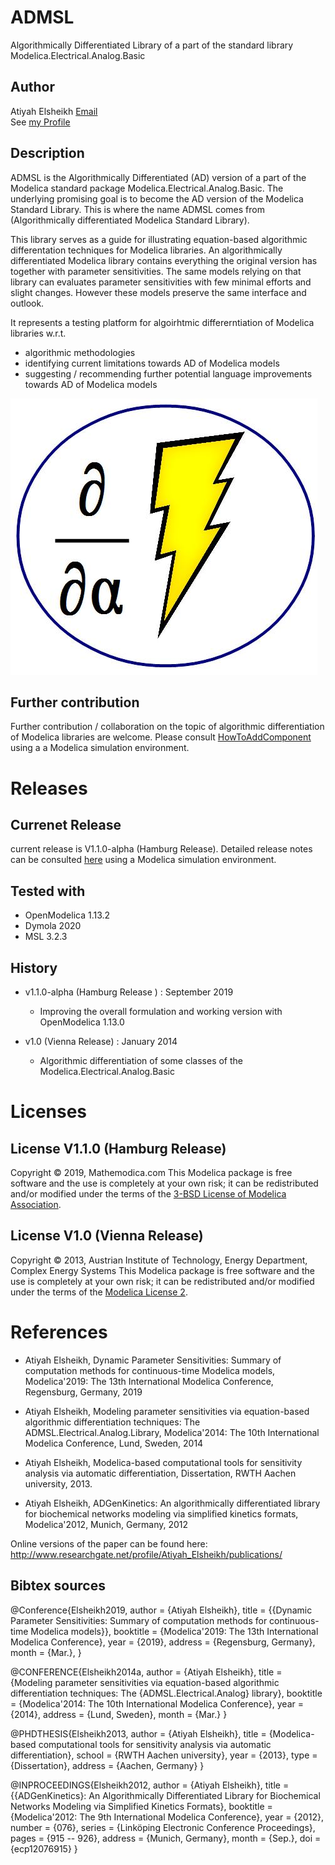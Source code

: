 ADMSL 
=====

Algorithmically Differentiated Library of a part of the standard library Modelica.Electrical.Analog.Basic 

Author 
------

Atiyah Elsheikh [Email](Atiyah.Elsheikh@mathemodica.com)  
See [my Profile](http://mathemodica.com/members/atiyah/)

Description
-----------

ADMSL is the Algorithmically Differentiated (AD) version of a part of the Modelica standard package Modelica.Electrical.Analog.Basic. 
The underlying promising goal is to become the AD version of the Modelica Standard Library. This is where the name ADMSL comes from (Algorithmically differentiated Modelica Standard Library). 

This library serves as a guide for illustrating equation-based algorithmic differentation techniques for Modelica libraries. 
An algorithmically differentiated Modelica library contains everything the original version has together with parameter sensitivities. 
The same models relying on that library can evaluates parameter sensitivities with few minimal efforts and slight changes. However these models preserve the same interface and outlook.

It represents a testing platform for algoirhtmic differerntiation of Modelica libraries w.r.t.
  * algorithmic methodologies 
  * identifying current limitations towards AD of Modelica models  
  * suggesting / recommending further potential language improvements towards AD of Modelica models   

![logo](logo.jpg)


Further contribution
--------------------

Further contribution / collaboration on the topic of algorithmic differentiation of Modelica libraries are welcome. 
Please consult [HowToAddComponent](https://github.com/AtiyahElsheikh/ADMSL/blob/master/UserGuide/HowToAddComponent.mo) using a
a Modelica simulation environment.   


Releases  
========

Currenet Release
----------------

current release is V1.1.0-alpha (Hamburg Release). Detailed release notes can be consulted [here](https://github.com/AtiyahElsheikh/ADMSL/blob/master/UserGuide/ReleaseNotes.mo) 
using a Modelica simulation environment. 

Tested with
-----------

- OpenModelica 1.13.2 
- Dymola 2020  
- MSL 3.2.3

History
-------

* v1.1.0-alpha (Hamburg Release )   :   September 2019  
	- Improving the overall formulation and working version with OpenModelica 1.13.0

* v1.0         (Vienna Release)     :   January 2014 
	- Algorithmic differentiation of some classes of the Modelica.Electrical.Analog.Basic   


Licenses 
========

License V1.1.0 (Hamburg Release)
--------------------------------

Copyright © 2019, Mathemodica.com
This Modelica package is free software and the use is completely at your own risk;
it can be redistributed and/or modified under the terms of the [3-BSD License of Modelica Association](https://www.modelica.org/licenses/modelica-3-clause-bsd).

License V1.0 (Vienna Release) 
-----------------------------

Copyright © 2013, Austrian Institute of Technology, Energy Department, Complex Energy Systems
This Modelica package is free software and the use is completely at your own risk;
it can be redistributed and/or modified under the terms of the [Modelica License 2](https://modelica.org/licenses/ModelicaLicense2).


References 
==========

* Atiyah Elsheikh, Dynamic Parameter Sensitivities: Summary of computation methods for continuous-time Modelica models, Modelica'2019: The 13th International Modelica Conference, Regensburg, Germany, 2019

* Atiyah Elsheikh, Modeling parameter sensitivities via equation-based algorithmic differentiation techniques: The ADMSL.Electrical.Analog.Library, Modelica'2014: The 10th International Modelica Conference, Lund, Sweden, 2014

* Atiyah Elsheikh, Modelica-based computational tools for sensitivity analysis via automatic differentiation, Dissertation, RWTH Aachen university, 2013. 

* Atiyah Elsheikh, ADGenKinetics: An algorithmically differentiated library for biochemical networks modeling via simplified kinetics formats, Modelica'2012, Munich, Germany, 2012  

Online versions of the paper can be found here: 
http://www.researchgate.net/profile/Atiyah_Elsheikh/publications/ 

Bibtex sources 
--------------

@Conference{Elsheikh2019,
author = {Atiyah Elsheikh},
title = {{Dynamic Parameter Sensitivities: Summary of computation methods for continuous-time Modelica models}},
booktitle = {Modelica'2019: The 13th International Modelica Conference},
year = {2019},
address = {Regensburg, Germany},
month = {Mar.},
}

@CONFERENCE{Elsheikh2014a,
author = {Atiyah Elsheikh},
title = {Modeling parameter sensitivities via equation-based algorithmic differentiation techniques: The {ADMSL.Electrical.Analog} library},
booktitle = {Modelica'2014: The 10th International Modelica Conference},
year = {2014},
address = {Lund, Sweden},
month = {Mar.}
}

@PHDTHESIS{Elsheikh2013,
author = {Atiyah Elsheikh},
title = {Modelica-based computational tools for sensitivity analysis via automatic differentiation},
school = {RWTH Aachen university},
year = {2013},
type = {Dissertation},
address = {Aachen, Germany}
}

@INPROCEEDINGS{Elsheikh2012,
author = {Atiyah Elsheikh},
title = {{ADGenKinetics}: An Algorithmically Differentiated Library for Biochemical Networks Modeling via Simplified Kinetics Formats},
booktitle = {Modelica'2012: The 9th International Modelica Conference},
year = {2012},
number = {076},
series = {Linköping Electronic Conference Proceedings},
pages = {915 -- 926},
address = {Munich, Germany},
month = {Sep.},
doi = {ecp12076915}
}

